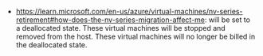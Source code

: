 - https://learn.microsoft.com/en-us/azure/virtual-machines/nv-series-retirement#how-does-the-nv-series-migration-affect-me: will be set to a deallocated state. These virtual machines will be stopped and removed from the host. These virtual machines will no longer be billed in the deallocated state.
